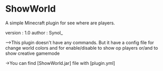 # ShowWorld
A simple Minecraft plugin for see where are players.

version : 1.0
author : Synol_

-->This plugin doesn't have any commands. 
 But it have a config file for change world colors and for enable/disable to show op players or/and to show creative gamemode
 
->You can find [ShowWorld.jar] file with [plugin.yml]
